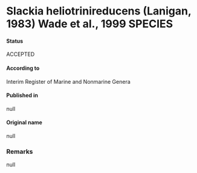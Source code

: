 # Slackia heliotrinireducens (Lanigan, 1983) Wade et al., 1999 SPECIES

#### Status
ACCEPTED

#### According to
Interim Register of Marine and Nonmarine Genera

#### Published in
null

#### Original name
null

### Remarks
null